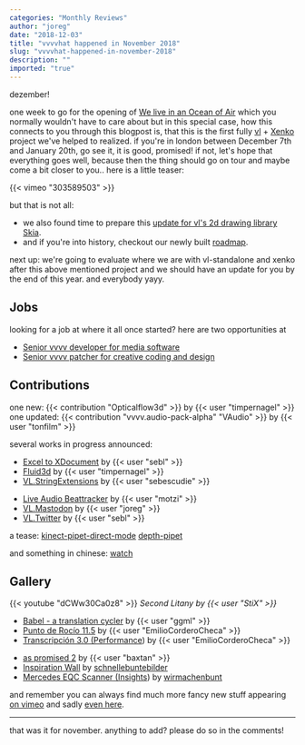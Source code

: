 ```yaml
---
categories: "Monthly Reviews"
author: "joreg"
date: "2018-12-03"
title: "vvvvhat happened in November 2018"
slug: "vvvvhat-happened-in-november-2018"
description: ""
imported: "true"
---
```



dezember!

one week to go for the opening of [We live in an Ocean of Air](http://oceanofair.com/) which you normally wouldn't have to care about but in this special case, how this connects to you through this blogpost is, that this is the first fully [vl](https://betadocs.vvvv.org/using-vvvv/vl.html) + [Xenko](/blog/2018/vl-xenko-3d-engine-update-1) project we've helped to realized. if you're in london between December 7th and January 20th, go see it, it is good, promised! if not, let's hope that everything goes well, because then the thing should go on tour and maybe come a bit closer to you.. here is a little teaser:

{{< vimeo "303589503" >}}

but that is not all:
* we also found time to prepare this [update for vl's 2d drawing library Skia](/blog/2018/vl-skia-update). 
* and if you're into history, checkout our newly built [roadmap](https://betadocs.vvvv.org/roadmap.html).

next up: we're going to evaluate where we are with vl-standalone and xenko after this above mentioned project and we should have an update for you by the end of this year. and everybody yayy.

## Jobs

looking for a job at where it all once started? here are two opportunities at [](http://meso.design)
* [Senior vvvv developer for media software](https://meso.design/en/articles/wanted-senior-vvvv-developer-for-media-software)
* [Senior vvvv patcher for creative coding and design](https://meso.design/en/articles/wanted-senior-vvvv-patcher-for-creative-coding-and-design)

## Contributions

one new: {{< contribution "Opticalflow3d" >}} by {{< user "timpernagel" >}}
one updated: {{< contribution "vvvv.audio-pack-alpha" "VAudio" >}} by {{< user "tonfilm" >}}

several works in progress announced:
<!--{SPLIT()}-->
- [Excel to XDocument](https://discourse.vvvv.org/t/excel-to-xdocument/16904/) by {{< user "sebl" >}}
- [Fluid3d](https://discourse.vvvv.org/t/fluid3d/16895/) by {{< user "timpernagel" >}}
- [VL.StringExtensions](https://discourse.vvvv.org/t/vl-stringextensions/16954/) by {{< user "sebescudie" >}}
<!--~~~-->
- [Live Audio Beattracker](https://discourse.vvvv.org/t/live-audio-beat-tracking-with-btrack/16941/) by {{< user "motzi" >}}
- [VL.Mastodon](https://discourse.vvvv.org/t/vl-mastodon/16938) by {{< user "joreg" >}}
- [VL.Twitter](https://discourse.vvvv.org/t/vl-twitter/16930) by {{< user "sebl" >}}
<!--{SPLIT}-->

a tease:
[kinect-pipet-direct-mode](/blog/kinect-pipet-direct-mode) [depth-pipet](/blog/depth-pipet)

and something in chinese:
[watch](https://www.youtube.com/watch?v=-sNCYnDpmPE)

## Gallery

{{< youtube "dCWw30Ca0z8" >}}
*Second Litany by {{< user "StiX" >}}*

<!--{SPLIT()}-->
* [Babel - a translation cycler](/blog/babel-a-translation-cycler) by {{< user "ggml" >}}
* [Punto de Rocío 11.5](/blog/punto-de-rocío-11.5) by {{< user "EmilioCorderoCheca" >}}
* [Transcripción 3.0 (Performance](/blog/transcripción-3.0-(performance))) by {{< user "EmilioCorderoCheca" >}}
<!--~~~-->
* [as promised 2](/blog/as-promised-2) by {{< user "baxtan" >}}
* [Inspiration Wall](/blog/inspiration-wall) by [schnellebuntebilder](https://vvvv.org/businesses/schnellebuntebilder)
* [Mercedes EQC Scanner (Insights](/blog/mercedes-eqc-scanner-(insights))) by [wirmachenbunt](https://vvvv.org/businesses/wirmachenbunt)
<!--{SPLIT}-->

and remember you can always find much more fancy new stuff appearing [on vimeo](https://vimeo.com/tag:vvvv) and sadly [even here](https://www.instagram.com/explore/tags/vvvv/).

---

that was it for november. anything to add? please do so in the comments!